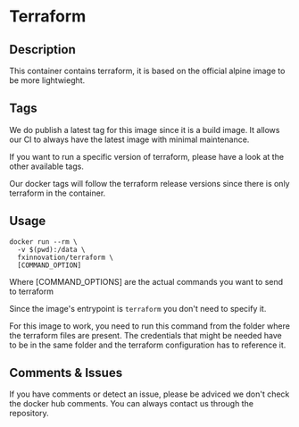 # Terraform
## Description
This container contains terraform, it is based on the official alpine image to be
more lightwieght.

## Tags
We do publish a latest tag for this image since it is a build image. It allows our CI to always have the latest image with minimal maintenance.

If you want to run a specific version of terraform, please have a look at the other available tags.

Our docker tags will follow the terraform release versions since there is only terraform in the container.

## Usage
```
docker run --rm \
  -v $(pwd):/data \
  fxinnovation/terraform \
  [COMMAND_OPTION]
```

Where [COMMAND_OPTIONS] are the actual commands you want to send to terraform

Since the image's entrypoint is `terraform` you don't need to specify it.

For this image to work, you need to run this command from the folder where the terraform files are present. The credentials that might be needed have to be in the same folder and the terraform configuration has to reference it.

## Comments & Issues
If you have comments or detect an issue, please be adviced we don't check the docker hub comments. You can always contact us through the repository.
